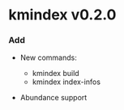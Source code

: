 # kmindex v0.2.0

### Add

* New commands:
  * kmindex build
  * kmindex index-infos

* Abundance support


